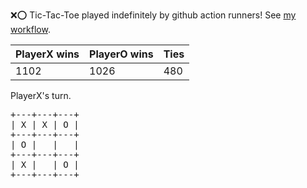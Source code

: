 :x::o: Tic-Tac-Toe played indefinitely by github action runners! See [my workflow](.github/workflows/play.yaml).

|PlayerX wins|PlayerO wins|Ties|
|-|-|-|
|1102|1026|480|

PlayerX's turn.

<pre>
+---+---+---+
| X | X | O |
+---+---+---+
| O |   |   |
+---+---+---+
| X |   | O |
+---+---+---+
</pre>